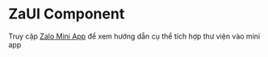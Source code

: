 # ZaUI Component

Truy cập  [Zalo Mini App](https://mini.zalo.me/docs/zaui) để xem hướng dẫn cụ thể tích hợp thư viện vào mini app

